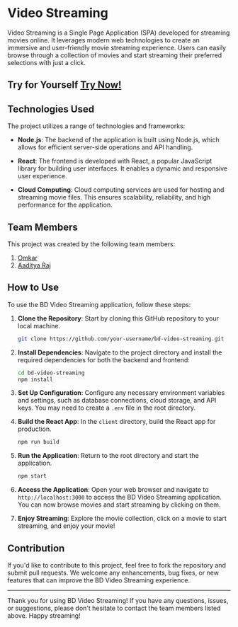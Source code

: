 # Video Streaming

Video Streaming is a Single Page Application (SPA) developed for streaming movies online. It leverages modern web technologies to create an immersive and user-friendly movie streaming experience. Users can easily browse through a collection of movies and start streaming their preferred selections with just a click.

## Try for Yourself [Try Now!](http://34.131.245.98/)

## Technologies Used

The project utilizes a range of technologies and frameworks:

- **Node.js**: The backend of the application is built using Node.js, which allows for efficient server-side operations and API handling.

- **React**: The frontend is developed with React, a popular JavaScript library for building user interfaces. It enables a dynamic and responsive user experience.

- **Cloud Computing**: Cloud computing services are used for hosting and streaming movie files. This ensures scalability, reliability, and high performance for the application.

## Team Members

This project was created by the following team members:

1. [Omkar](https://github.com/Omkaarr1) 
2. [Aaditya Raj](https://github.com/aadi-69)

## How to Use

To use the BD Video Streaming application, follow these steps:

1. **Clone the Repository**: Start by cloning this GitHub repository to your local machine.

   ```bash
   git clone https://github.com/your-username/bd-video-streaming.git
   ```

2. **Install Dependencies**: Navigate to the project directory and install the required dependencies for both the backend and frontend:

   ```bash
   cd bd-video-streaming
   npm install
   ```

3. **Set Up Configuration**: Configure any necessary environment variables and settings, such as database connections, cloud storage, and API keys. You may need to create a `.env` file in the root directory.

4. **Build the React App**: In the `client` directory, build the React app for production.

   ```bash
   npm run build
   ```

5. **Run the Application**: Return to the root directory and start the application.

   ```bash
   npm start
   ```

6. **Access the Application**: Open your web browser and navigate to `http://localhost:3000` to access the BD Video Streaming application. You can now browse movies and start streaming by clicking on them.

7. **Enjoy Streaming**: Explore the movie collection, click on a movie to start streaming, and enjoy your movie!

## Contribution

If you'd like to contribute to this project, feel free to fork the repository and submit pull requests. We welcome any enhancements, bug fixes, or new features that can improve the BD Video Streaming experience.

---

Thank you for using BD Video Streaming! If you have any questions, issues, or suggestions, please don't hesitate to contact the team members listed above. Happy streaming!
